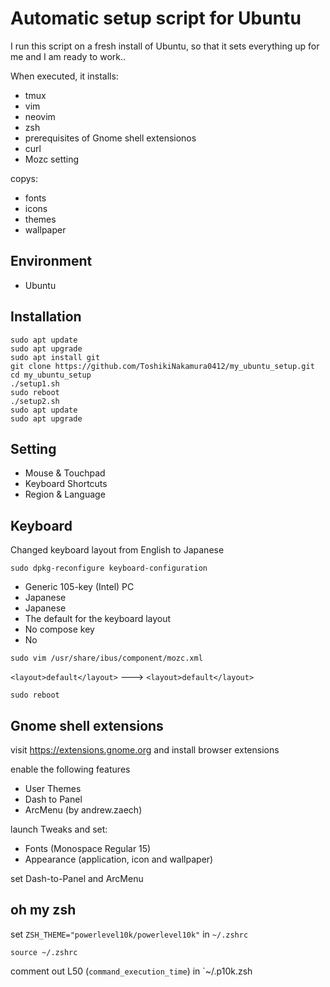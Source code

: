 # Automatic setup script for Ubuntu

I run this script on a fresh install of Ubuntu, so that it sets everything up for me and I am ready to work..

When executed, it installs:

- tmux
- vim
- neovim
- zsh
- prerequisites of Gnome shell extensionos
- curl
- Mozc setting

copys:

- fonts
- icons
- themes
- wallpaper

## Environment
- Ubuntu

## Installation
```
sudo apt update
sudo apt upgrade
sudo apt install git
git clone https://github.com/ToshikiNakamura0412/my_ubuntu_setup.git
cd my_ubuntu_setup
./setup1.sh
sudo reboot
./setup2.sh
sudo apt update
sudo apt upgrade
```

## Setting
- Mouse & Touchpad
- Keyboard Shortcuts
- Region & Language

## Keyboard
Changed keyboard layout from English to Japanese
```
sudo dpkg-reconfigure keyboard-configuration
```
- Generic 105-key (Intel) PC
- Japanese
- Japanese
- The default for the keyboard layout
- No compose key
- No
```
sudo vim /usr/share/ibus/component/mozc.xml
```
`<layout>default</layout>` ---> `<layout>default</layout>`
```
sudo reboot
```

## Gnome shell extensions
visit https://extensions.gnome.org and install browser extensions

enable the following features
- User Themes
- Dash to Panel
- ArcMenu (by andrew.zaech)

launch Tweaks and set:
- Fonts (Monospace Regular 15)
- Appearance (application, icon and wallpaper)

set Dash-to-Panel and ArcMenu

## oh my zsh
set `ZSH_THEME="powerlevel10k/powerlevel10k"` in `~/.zshrc`
```
source ~/.zshrc
```
comment out L50 (`command_execution_time`) in `~/.p10k.zsh

